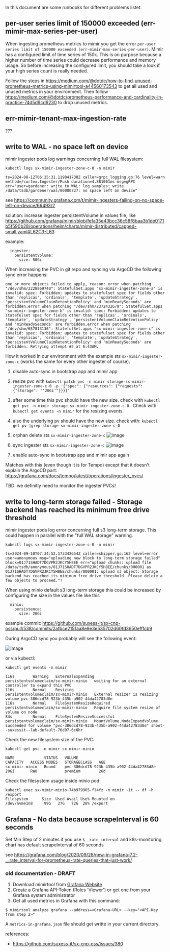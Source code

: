 In this document are some runbooks for different problems listet.

## per-user series limit of 150000 exceeded (err-mimir-max-series-per-user)

When ingesting prometheus metrics to mimir you get the error `per-user series limit of 150000 exceeded (err-mimir-max-series-per-user)`.
Mimir has a configured limit of time series of 150k. This is on purpose because a higher number of time series could decrease performance and memory usage.
So before increasing the configured limit, you should take a look if your high series count is really needed.

Follow the steps in https://medium.com/@dotdc/how-to-find-unused-prometheus-metrics-using-mimirtool-a44560173543 to get all used and unused metrics in your environment.
Then follow https://medium.com/@dotdc/prometheus-performance-and-cardinality-in-practice-74d5d9cd6230 to drop unused metrics.


## err-mimir-tenant-max-ingestion-rate
???


## write to WAL - no space left on device

mimir ingester pods log warnings concerning full WAL filesystem:

```
kubectl logs sx-mimir-ingester-zone-c-0 -n mimir

ts=2024-08-12T06:25:31.119841738Z caller=grpc_logging.go:76 level=warn method=/cortex.Ingester/Push duration=4.881001ms msg=gRPC err="user=gardener: write to WAL: log samples: write /data/tsdb/gardener/wal/00000727: no space left on device"
```

see https://community.grafana.com/t/mimir-ingesters-failing-on-no-space-left-on-device/66493/2

solution: increase ingester persistentVolume in values file, like https://github.com/grafana/mimir/blob/fefa35e43bcc36c58f8baa3b1de0171b5f590b28/operations/helm/charts/mimir-distributed/capped-small.yaml#L62C3-L63

example:

```
  ingester:
    persistentVolume:
      size: 50Gi
```

When increasing the PVC in git repo and syncing via ArgoCD the following sync error happens:

```
one or more objects failed to apply, reason: error when patching "/dev/shm/2228869740": StatefulSet.apps "sx-mimir-ingester-zone-a" is invalid: spec: Forbidden: updates to statefulset spec for fields other than 'replicas', 'ordinals', 'template', 'updateStrategy', 'persistentVolumeClaimRetentionPolicy' and 'minReadySeconds' are forbidden,error when patching "/dev/shm/2372432679": StatefulSet.apps "sx-mimir-ingester-zone-b" is invalid: spec: Forbidden: updates to statefulset spec for fields other than 'replicas', 'ordinals', 'template', 'updateStrategy', 'persistentVolumeClaimRetentionPolicy' and 'minReadySeconds' are forbidden,error when patching "/dev/shm/657813136": StatefulSet.apps "sx-mimir-ingester-zone-c" is invalid: spec: Forbidden: updates to statefulset spec for fields other than 'replicas', 'ordinals', 'template', 'updateStrategy', 'persistentVolumeClaimRetentionPolicy' and 'minReadySeconds' are forbidden. Retrying attempt #2 at 6:43AM.
```

How it worked in our environment with the example sts `sx-mimir-ingester-zone-c` (works the same for every other ingester of course).

1. disable auto-sync in bootstrap app and mimir app
2. resize pvc with `kubectl patch pvc -n mimir storage-sx-mimir-ingester-zone-c-0 -p '{"spec": {"resources": {"requests": {"storage": "'20Gi'"}}}}'`
3. after some time this pvc should have the new size. check with `kubectl get pvc -n mimir storage-sx-mimir-ingester-zone-c-0` . Check with `kubectl get events -n mimir` for the resizing events.
4. also the underlying pv should have the new size. check with: `kubectl get pv |grep storage-sx-mimir-ingester-zone-c-0`
5. orphan delete sts `sx-mimir-ingester-zone-c`
![image](https://github.com/user-attachments/assets/1fb576ca-3c1e-4a9f-a38a-b2c26baec9f2)

6. sync ingester sts `sx-mimir-ingester-zone-c`
![image](https://github.com/user-attachments/assets/1d0c39b1-b13a-4b9d-aabf-6636fd134105)

7. enable auto-sync in bootstrap app and mimir app again

Matches with this (even though it is for Tempo) except that it doesn't explain the ArgoCD part: https://grafana.com/docs/tempo/latest/operations/ingester_pvcs/

TBD: we definitly need to monitor the ingester PVCs!


## write to long-term storage failed - Storage backend has reached its minimum free drive threshold

mimir ingester pods log error concerning full s3 long-term storage. This could happen in parallel with the "full WAL storage" warning.

```
kubectl logs sx-mimir-ingester-zone-c-0 -n mimir

ts=2024-09-10T07:34:52.173342654Z caller=shipper.go:162 level=error user=anonymous msg="uploading new block to long-term storage failed" block=01J71SHADT7DGVPR2JKCY5H8EE err="upload chunks: upload file /data/tsdb/anonymous/01J71SHADT7DGVPR2JKCY5H8EE/chunks/000001 as 01J71SHADT7DGVPR2JKCY5H8EE/chunks/000001: upload s3 object: Storage backend has reached its minimum free drive threshold. Please delete a few objects to proceed."!
```

When using minio default s3 long-term storage this could be increased by configuring the size in the values file like this

```
  minio:
    persistence:
      size: 20Gi
```

example commit: https://github.com/suxess-it/sx-cnp-oss/pull/538/commits/2afbce2151aa8e9e3e535702d60fd3650efffcb9

During ArgoCD sync you probably will see the following event:

![image](https://github.com/user-attachments/assets/033347bd-315f-43b8-a799-a784718e932d)

or via kubectl:

```
kubectl get events -n mimir

116s        Warning   ExternalExpanding            persistentvolumeclaim/sx-mimir-minio   waiting for an external controller to expand this PVC
116s        Normal    Resizing                     persistentvolumeclaim/sx-mimir-minio   External resizer is resizing volume pvc-386dcd78-923b-435b-a902-44da42783d8e
116s        Normal    FileSystemResizeRequired     persistentvolumeclaim/sx-mimir-minio   Require file system resize of volume on node
84s         Normal    FileSystemResizeSuccessful   persistentvolumeclaim/sx-mimir-minio   MountVolume.NodeExpandVolume succeeded for volume "pvc-386dcd78-923b-435b-a902-44da42783d8e" shoot--suxessit--lab-default-76d97-6c6hr
```

Check the new filesystem size of the PVC:

```
kubectl get pvc -n mimir sx-mimir-minio

NAME             STATUS   VOLUME                                     CAPACITY   ACCESS MODES   STORAGECLASS   AGE
sx-mimir-minio   Bound    pvc-386dcd78-923b-435b-a902-44da42783d8e   20Gi       RWO            premium        26d
```

Check the filesystem usage inside minio pod:

```
kubectl exec sx-mimir-minio-74b979965-fl4fz -n mimir -it -- df -h /export
Filesystem      Size  Used Avail Use% Mounted on
/dev/nvme1n8     99G   27G   72G  28% /export
```


## Grafana - No data because scrapeInterval is 60 seconds

Set Min Step of 2 minutes if you use `$__rate_interval` and k8s-monitoring chart has default scrapeInterval of 60 seconds

see https://grafana.com/blog/2020/09/28/new-in-grafana-7.2-__rate_interval-for-prometheus-rate-queries-that-just-work/


### old documentation - DRAFT

1. Download mimirtool from [Grafana Website](https://grafana.com/docs/mimir/latest/manage/tools/mimirtool/#installation)
2. Create a Grafana API-Token (Roles 'Viewer') or get one from your Grafana system administrator
3. Get all used metrics in Grafana with this command:
```
$ mimirtool analyze grafana --address=<Grafana-URL> --key="<API-Key from step 2>"
```
A `metrics-in-grafana.json` file should get writte in your current directory.




references:

- https://github.com/suxess-it/sx-cnp-oss/issues/380
